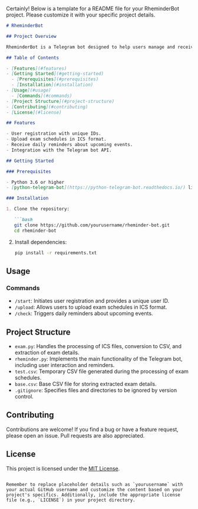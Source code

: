 Certainly! Below is a template for a README file for your RheminderBot project. Please customize it with your specific project details.

```markdown
# RheminderBot

## Project Overview

RheminderBot is a Telegram bot designed to help users manage and receive reminders for upcoming events, with a focus on exams. The bot allows users to register, upload their exam schedules, and receive daily reminders about upcoming events.

## Table of Contents

- [Features](#features)
- [Getting Started](#getting-started)
  - [Prerequisites](#prerequisites)
  - [Installation](#installation)
- [Usage](#usage)
  - [Commands](#commands)
- [Project Structure](#project-structure)
- [Contributing](#contributing)
- [License](#license)

## Features

- User registration with unique IDs.
- Upload exam schedules in ICS format.
- Receive daily reminders about upcoming events.
- Integration with the Telegram bot API.

## Getting Started

### Prerequisites

- Python 3.6 or higher
- [python-telegram-bot](https://python-telegram-bot.readthedocs.io/) library

### Installation

1. Clone the repository:

   ```bash
   git clone https://github.com/yourusername/rheminder-bot.git
   cd rheminder-bot
   ```

2. Install dependencies:

   ```bash
   pip install -r requirements.txt
   ```

## Usage

### Commands

- `/start`: Initiates user registration and provides a unique user ID.
- `/upload`: Allows users to upload exam schedules in ICS format.
- `/check`: Triggers daily reminders about upcoming events.

## Project Structure

- `exam.py`: Handles the processing of ICS files, conversion to CSV, and extraction of exam details.
- `rheminder.py`: Implements the main functionality of the Telegram bot, including user interaction and reminders.
- `test.csv`: Temporary CSV file generated during the processing of exam schedules.
- `base.csv`: Base CSV file for storing extracted exam details.
- `.gitignore`: Specifies files and directories to be ignored by version control.

## Contributing

Contributions are welcome! If you find a bug or have a feature request, please open an issue. Pull requests are also appreciated.

## License

This project is licensed under the [MIT License](LICENSE).
```

Remember to replace placeholder details such as `yourusername` with your actual GitHub username and customize the content based on your project's specifics. Additionally, include the appropriate license file (e.g., `LICENSE`) in your project directory.

